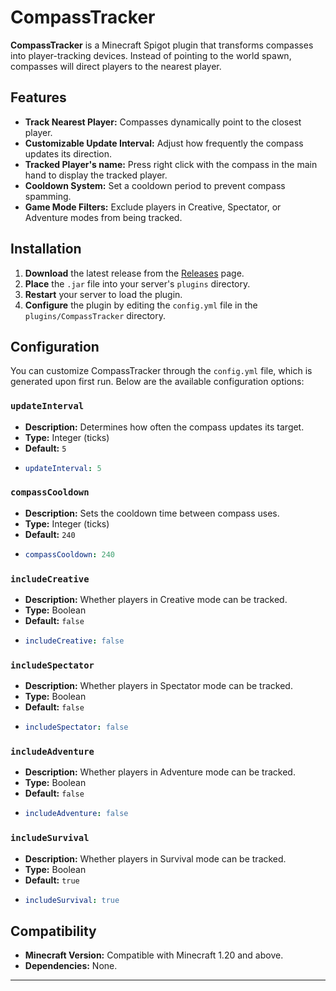 # CompassTracker

**CompassTracker** is a Minecraft Spigot plugin that transforms compasses into player-tracking devices. Instead of pointing to the world spawn, compasses will direct players to the nearest player.

## Features

- **Track Nearest Player:** Compasses dynamically point to the closest player.
- **Customizable Update Interval:** Adjust how frequently the compass updates its direction.
- **Tracked Player's name:** Press right click with the compass in the main hand to display the tracked player.
- **Cooldown System:** Set a cooldown period to prevent compass spamming.
- **Game Mode Filters:** Exclude players in Creative, Spectator, or Adventure modes from being tracked.

## Installation

1. **Download** the latest release from the [Releases](https://github.com/YourUsername/CompassTracker/releases) page.
2. **Place** the `.jar` file into your server's `plugins` directory.
3. **Restart** your server to load the plugin.
4. **Configure** the plugin by editing the `config.yml` file in the `plugins/CompassTracker` directory.

## Configuration

You can customize CompassTracker through the `config.yml` file, which is generated upon first run. Below are the available configuration options:

### `updateInterval`
- **Description:** Determines how often the compass updates its target.
- **Type:** Integer (ticks)
- **Default:** `5`
- ```yaml
  updateInterval: 5
  ```

### `compassCooldown`
- **Description:** Sets the cooldown time between compass uses.
- **Type:** Integer (ticks)
- **Default:** `240`
- ```yaml
  compassCooldown: 240
  ```

### `includeCreative`
- **Description:** Whether players in Creative mode can be tracked.
- **Type:** Boolean
- **Default:** `false`
- ```yaml
  includeCreative: false
  ```

### `includeSpectator`
- **Description:** Whether players in Spectator mode can be tracked.
- **Type:** Boolean
- **Default:** `false`
- ```yaml
  includeSpectator: false
  ```

### `includeAdventure`
- **Description:** Whether players in Adventure mode can be tracked.
- **Type:** Boolean
- **Default:** `false`
- ```yaml
  includeAdventure: false
  ```

### `includeSurvival`
- **Description:** Whether players in Survival mode can be tracked.
- **Type:** Boolean
- **Default:** `true`
- ```yaml
  includeSurvival: true
  ```

## Compatibility
- **Minecraft Version:** Compatible with Minecraft 1.20 and above.
- **Dependencies:** None.

---
